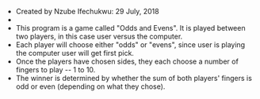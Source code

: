  * Created by Nzube Ifechukwu: 29 July, 2018
 *
 * This program is a game called "Odds and Evens". It is played between two players, in this case user versus the computer.
 * Each player will choose either "odds" or "evens", since user is playing the computer user will get first pick.
 * Once the players have chosen sides, they each choose a number of fingers to play -- 1 to 10.
 * The winner is determined by whether the sum of both players' fingers is odd or even (depending on what they chose).
